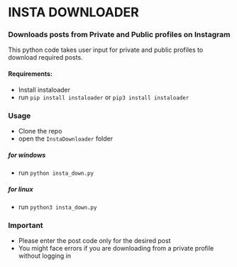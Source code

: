 # INSTA DOWNLOADER
### Downloads posts from Private and Public profiles on Instagram

This python code takes user input for private and public profiles to download required posts.

#### Requirements:
* Install instaloader
* run `pip install instaloader` or `pip3 install instaloader`

### Usage
* Clone the repo
* open the `InstaDownloader` folder
##### for windows
* run `python insta_down.py`
##### for linux
* run `python3 insta_down.py`

### Important
* Please enter the post code only for the desired post
* You might face errors if you are downloading from a private profile without logging in
<!-- Updated README links and corrected typos -->
<!-- Updated README links and corrected typos -->